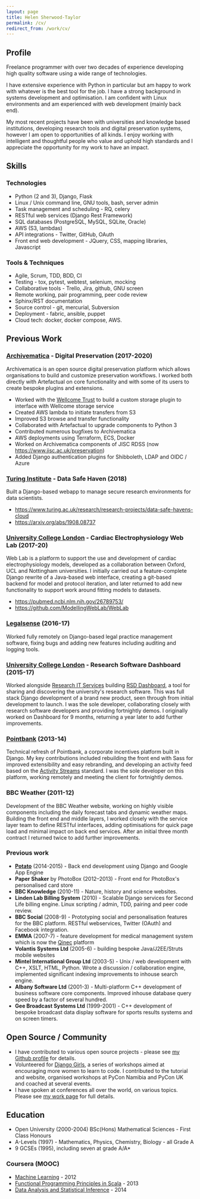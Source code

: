 ```yaml
---
layout: page
title: Helen Sherwood-Taylor
permalink: /cv/
redirect_from: /work/cv/
---
```

## Profile

Freelance programmer with over two decades of experience developing high quality software using a wide range of technologies.

I have extensive experience with Python in particular but am happy to work with whatever is the best tool for the job. I have a strong background in systems development and optimisation. I am confident with Linux environments and am experienced with web development (mainly back end).

My most recent projects have been with universities and knowledge based institutions, developing research tools and digital preservation systems, however I am open to opportunities of all kinds. I enjoy working with intelligent and thoughtful people who value and uphold high standards and I appreciate the opportunity for my work to have an impact.


## Skills

### Technologies
* Python (2 and 3), Django, Flask
* Linux / Unix command line, GNU tools, bash, server admin
* Task management and scheduling - RQ, celery
* RESTful web services (Django Rest Framework)
* SQL databases (PostgreSQL, MySQL, SQLite, Oracle)
* AWS (S3, lambdas)
* API integrations - Twitter, GitHub, OAuth
* Front end web development - JQuery, CSS, mapping libraries, Javascript

### Tools & Techniques
* Agile, Scrum, TDD, BDD, CI
* Testing - tox, pytest, webtest, selenium, mocking
* Collaborative tools - Trello, Jira, github, GNU screen
* Remote working, pair programming, peer code review
* Sphinx/RST documentation
* Source control - git, mercurial, Subversion
* Deployment - fabric, ansible, puppet
* Cloud tech: docker, docker compose, AWS.


## Previous Work

### [Archivematica](https://www.archivematica.org/) - Digital Preservation (2017-2020)

Archivematica is an open source digital preservation platform which allows organisations to build and customize preservation workflows. I worked both directly with Artefactual on core functionality and with some of its users to create bespoke plugins and extensions.

* Worked with the [Wellcome Trust](https://wellcome.org/) to build a custom storage plugin to interface with Wellcome storage service
* Created AWS lambda to initiate transfers from S3
* Improved S3 browse and transfer functionality
* Collaborated with Artefactual to upgrade components to Python 3
* Contributed numerous bugfixes to Archivematica
* AWS deployments using Terraform, ECS, Docker
* Worked on Archivematica components of JISC RDSS (now <https://www.jisc.ac.uk/preservation>)
* Added Django authentication plugins for Shibboleth, LDAP and OIDC / Azure

### [Turing Institute](https://www.turing.ac.uk/) - Data Safe Haven (2018)

Built a Django-based webapp to manage secure research environments for data scientists.

* <https://www.turing.ac.uk/research/research-projects/data-safe-havens-cloud>
* <https://arxiv.org/abs/1908.08737>


### [University College London](http://www.ucl.ac.uk/) - Cardiac Electrophysiology Web Lab (2017-20)

Web Lab is a platform to support the use and development of cardiac electrophysiology models, developed as a collaboration between Oxford, UCL and Nottingham universities. I initially carried out a feature-complete Django rewrite of a Java-based web interface, creating a git-based backend for model and protocol iteration, and later returned to add new functionality to support work around fitting models to datasets.

* <https://pubmed.ncbi.nlm.nih.gov/26789753/>
* <https://github.com/ModellingWebLab/WebLab>


### [Legalsense](https://legalsense.nl/) (2016-17)

Worked fully remotely on Django-based legal practice management software, fixing bugs and adding new features including auditing and logging tools.


### [University College London](http://www.ucl.ac.uk/) - Research Software Dashboard (2015-17)

Worked alongside [Research IT Services](https://www.ucl.ac.uk/isd/services/research-it) building [RSD Dashboard](https://dashboard.rc.ucl.ac.uk), a tool for sharing and discovering the university's research software. This was full stack Django development of a brand new product, seen through from initial development to launch. I was the sole developer, collaborating closely with research software developers and providing fortnightly demos. I originally worked on Dashboard for 9 months, returning a year later to add further improvements.


### [Pointbank](http://pointbank.co.uk/) (2013-14)

Technical refresh of Pointbank, a corporate incentives platform built in Django. My key contributions included rebuilding the front end with Sass for improved extensibility and easy rebranding, and developing an activity feed based on the [Activity Streams](http://activitystrea.ms/) standard. I was the sole developer on this platform, working remotely and meeting the client for fortnightly demos.


### BBC Weather (2011-12)

Development of the BBC Weather website, working on highly visible components including the daily forecast tabs and dynamic weather maps. Building the front end and middle layers, I worked closely with the service layer team to define RESTful interfaces, adding optimisations for quick page load and minimal impact on back end services. After an initial three month contract I returned twice to add further improvements.


### Previous work

* __[Potato](https://p.ota.to/)__ (2014-2015) - Back end development using Django and Google App Engine 
* __Paper Shaker__ by PhotoBox (2012–2013) - Front end for PhotoBox's personalised card store
* __BBC Knowledge__ (2010-11) - Nature, history and science websites.
* __Linden Lab Billing System__ (2010) - Scalable Django services for Second Life billing engine. Linux scripting / admin, TDD, pairing and peer code review.
* __BBC Social__ (2008-9) - Prototyping social and personalisation features for the BBC platform. RESTful webservices, Twitter (OAuth) and Facebook integration.
* __EMMA__ (2007-7) - feature development for medical management system which is now the [Qinec](http://www.qinec.com/) platform
* __Volantis Systems Ltd__ (2005-6) - building bespoke Java/J2EE/Struts mobile websites
* __Mintel International Group Ltd__ (2003-5) - Unix / web development with C++, XSLT, HTML, Python. Wrote a discussion / collaboration engine, implemented significant indexing improvements to inhouse search engine.
* __Albany Software Ltd__ (2001-3) - Multi-platform C++ development of business software core components. Improved inhouse database query speed by a factor of several hundred.
* __Gee Broadcast Systems Ltd__ (1999-2001) - C++ development of bespoke broadcast data display software for sports results systems and on screen timers.


## Open Source / Community

* I have contributed to various open source projects - please see [my Github profile](https://github.com/helenst) for details.
* Volunteered for [Django Girls](https://djangogirls.org), a series of workshops aimed at encouraging more women to learn to code. I contributed to the tutorial and website, organised workshops at PyCon Namibia and PyCon UK and coached at several events.
* I have spoken at conferences all over the world, on various topics. Please see [my work page](http://helen.st/work/) for full details.

 
## Education

* Open University (2000-2004) BSc(Hons) Mathematical Sciences - First Class Honours
* A-Levels (1997) - Mathematics, Physics, Chemistry, Biology - all Grade A
* 9 GCSEs (1995), including seven at grade A/A*

### Coursera (MOOC)

* [Machine Learning](https://www.coursera.org/course/ml) - 2012
* [Functional Programming Principles in Scala](https://www.coursera.org/course/progfun) - 2013
* [Data Analysis and Statistical Inference](https://www.coursera.org/course/statistics) - 2014
